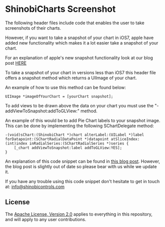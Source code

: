 ShinobiCharts Screenshot
===============

The following header files include code that enables the user to take screenshots of their charts.

However, if you want to take a snapshot of your chart in iOS7, apple have added new functionality which makes it a lot easier take a snapshot of your chart.

For an explanation of apple's new snapshot functionality look at our blog post [HERE](http://www.shinobicontrols.com/blog/posts/2013/09/30/ios7-day-by-day-day-7-taking-snapshots-of-uiviews/)

To take a snapshot of your chart in versions less than iOS7 this header file offers a snapshot method which returns a UIImage of your chart. 

An example of how to use this method can be found below:

	UIImage *imageOfYourChart = [yourChart snapshot];
	
To add views to be drawn above the data on your chart you must use the "-addViewToSnapshot:addToGLView:" method.

An example of this would be to add Pie Chart labels to your snapshot image. This can be done by implementing the following SChartDelegate method:

	-(void)sChart:(ShinobiChart *)chart alterLabel:(UILabel *)label forDatapoint:(SChartRadialDataPoint *)datapoint atSliceIndex:(int)index inRadialSeries:(SChartRadialSeries *)series {
    	[_chart addViewToSnapshot:label addToGLView:YES];
	}

An explanation of this code snippet can be found in [this blog post](http://www.shinobicontrols.com/blog/posts/2012/03/26/taking-a-shinobichart-screenshot-from-your-app/). However, the blog post is slightly out of date so please bear with us while we update it.

If you have any trouble using this code snippet don't hesitate to get in touch at: info@shinobicontrols.com

License
-------

The [Apache License, Version 2.0](license.txt) applies to everything in this repository, and will apply to any user contributions.
